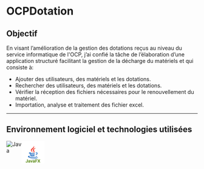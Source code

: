 # OCPDotation

## Objectif
En visant l’amélioration de la gestion des dotations reçus au niveau du service informatique de l'OCP, j’ai confié la tâche de l’élaboration d’une application structuré facilitant la gestion de la décharge du matériels et qui consiste à:
* Ajouter des utilisateurs, des matériels et les dotations. 
* Rechercher des utilisateurs, des matériels et les dotations.
* Vérifier la réception des fichiers nécessaires pour le renouvellement du matériel.
* Importation, analyse et traitement des fichier excel.
---
## Environnement logiciel et technologies utilisées
[<img align="left" alt="Java" width="40px" src="https://img.icons8.com/color/48/000000/java-coffee-cup-logo.png" />][java]
[<img align="left" alt="../main/JavaFX" width="60px" src="javafx96.svg" />][javafx]





[java]: https://icons8.com/icon/13679/java
[javafx]: https://icons8.com/icon/13679/java
